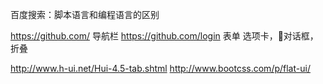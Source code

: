 <!-- HTML+CSS学习路线图（知识体系） -->
<!--
  开发IDE: Dreamweaver,HBuilder,Webstorm,Sublime Text,Atom
  运行浏览器：IE,Chrome,Firefox,Safari,Opera,360安全/极速浏览器
  浏览器开发者工具的使用

  HTML全称超文本标记语言，Hyper Text Markup Language，本质为XML格式的文本文件
  标签分为单标签和成对标签，标签名不区分大小写，大小写不敏感，推荐小写
  DOM结构：元素可嵌套包裹
-->
<!--
常见标签：
  Markdown语法
所有标签均有的属性：
  class= 元素类名
  id= 元素唯一标识
  style= 元素的行内样式，例如 style="background-color:red;text-align:center"
  title= 元素的悬浮提示
其他样式属性：
  background-color:
  color:
  text-align:
  marign:
  padding:
  block:
  font-size:
-->
<!--
块级元素block，内联元素inline
  块级元素在浏览器显示时，会以新行开始和结束，独占一行。div元素是块级元素，可用作其他 HTML 元素的容器。
  内联元素在浏览器显示时，不会已新行开始，以实际宽高为准。span元素是内联元素，可用作文本的容器。
布局：
  文档流，
  浮动，
  定位
盒子模型：

响应式布局：

-->

百度搜索：脚本语言和编程语言的区别

https://github.com/ 导航栏
https://github.com/login 表单
选项卡，对话框，折叠

http://www.h-ui.net/Hui-4.5-tab.shtml
http://www.bootcss.com/p/flat-ui/
